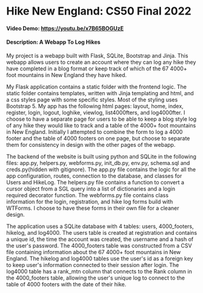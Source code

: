 # Hike New England: CS50 Final 2022
#### Video Demo:  <https://youtu.be/x7B65BOGUzE>
#### Description: A Webapp To Log Hikes

My project is a webapp built with Flask, SQLite, Bootstrap and Jinja. This webapp allows users to create an account where they can log any hike they have completed in a blog format or keep track of which of the 67 4000+ foot mountains in New England they have hiked. 

My Flask application contains a static folder with the frontend logic. The static folder contains templates, written with Jinja templating and html, and a css styles page with some specific styles. Most of the styling uses Bootstrap 5.  My app has the following html pages: layout, home, index, register, login, logout, loghike, viewlog, list4000fters, and log4000fter. I choose to have a separate page for users to be able to keep a blog style log of any hike they would like to track and a table of the 4000+ foot mountains in New England. Initially I attempted to combine the form to log a 4000 footer and the table of 4000 footers on one page, but choose to separate them for consistency in design with the other pages of the webapp.  

The backend of the website is built using python and SQLite in the following files: app.py, helpers.py, webforms.py, init_db.py, env.py, schema.sql and creds.py(hidden with gitignore). The app.py file contains the logic for all the app configuration, routes, connection to the database, and classes for Users and HikeLog. The helpers.py file contains a function to convert a cursor object from a SGL query into a list of dictionaries and a login required decorator function. The webforms.py file contains class information for the login, registration, and hike log forms build with WTForms. I choose to have these forms in their own file for a cleaner design. 

The application uses a SQLite database with 4 tables: users, 4000_footers, hikelog, and log4000. The users table is created at registration and contains a unique id, the time the account was created, the username and a hash of the user's password. The 4000_footers table was constructed from a CSV file containing information about the 67 4000+ foot mountains in New England. The hikelog and log4000 tables use the user's id as a foreign key to keep user's information connected to their session after login. The log4000 table has a rank_mtn column that connects to the Rank column in the 4000_footers table, allowing the user's unique log to connect to the table of 4000 footers with the date of their hike.
